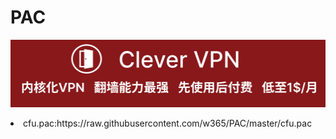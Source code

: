 # PAC
[![](vpn-wiki/clever-vpn.png)](https://www.clever-vpn.net)
<li> cfu.pac:https://raw.githubusercontent.com/w365/PAC/master/cfu.pac

